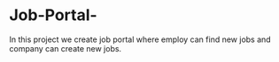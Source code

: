# Job-Portal-
In this project we create job portal where employ can find new jobs and company can create new jobs.
